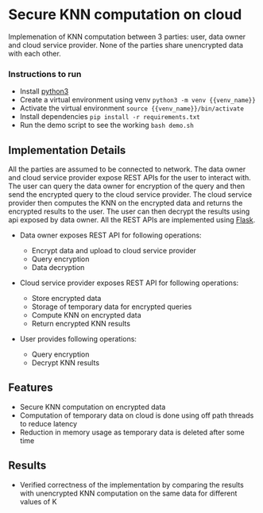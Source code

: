 # Secure KNN computation on cloud

Implemenation of KNN computation between 3 parties: user, data owner and cloud service provider. None of the parties share unencrypted data with each other. 

### Instructions to run
- Install [python3](https://www.python.org/downloads/)
- Create a virtual environment using venv
```python3 -m venv {{venv_name}}```
- Activate the virtual environment
```source {{venv_name}}/bin/activate```
- Install dependencies
```pip install -r requirements.txt```
- Run the demo script to see the working
```bash demo.sh```

## Implementation Details
All the parties are assumed to be connected to network. The data owner and cloud service provider expose REST APIs for the user to interact with. The user can query the data owner for encryption of the query and then send the encrypted query to the cloud service provider. The cloud service provider then computes the KNN on the encrypted data and returns the encrypted results to the user. The user can then decrypt the results using api exposed by data owner. All the REST APIs are implemented using [Flask](https://flask.palletsprojects.com/en/1.1.x/).

- Data owner exposes REST API for following operations:
    - Encrypt data and upload to cloud service provider
    - Query encryption
    - Data decryption

- Cloud service provider exposes REST API for following operations:
    - Store encrypted data
    - Storage of temporary data for encrypted queries
    - Compute KNN on encrypted data
    - Return encrypted KNN results

- User provides following operations:
    - Query encryption
    - Decrypt KNN results
 
## Features
- Secure KNN computation on encrypted data
- Computation of temporary data on cloud is done using off path threads to reduce latency
- Reduction in memory usage as temporary data is deleted after some time
 

## Results
- Verified correctness of the implementation by comparing the results with unencrypted KNN computation on the same data for different values of K